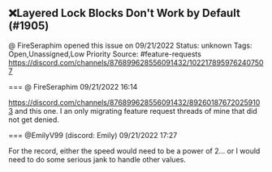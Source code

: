 ## ❌Layered Lock Blocks Don't Work by Default (#1905)
@ FireSeraphim opened this issue on 09/21/2022
Status: unknown
Tags: Open,Unassigned,Low Priority
Source: #feature-requests https://discord.com/channels/876899628556091432/1022178959762407507


=== @ FireSeraphim 09/21/2022 16:14

https://discord.com/channels/876899628556091432/892601876720259103 and this one. I an only migrating feature request threads of mine that did not get denied.

=== @EmilyV99 (discord: Emily) 09/21/2022 17:27

For the record, either the speed would need to be a power of 2... or I would need to do some serious jank to handle other values.
